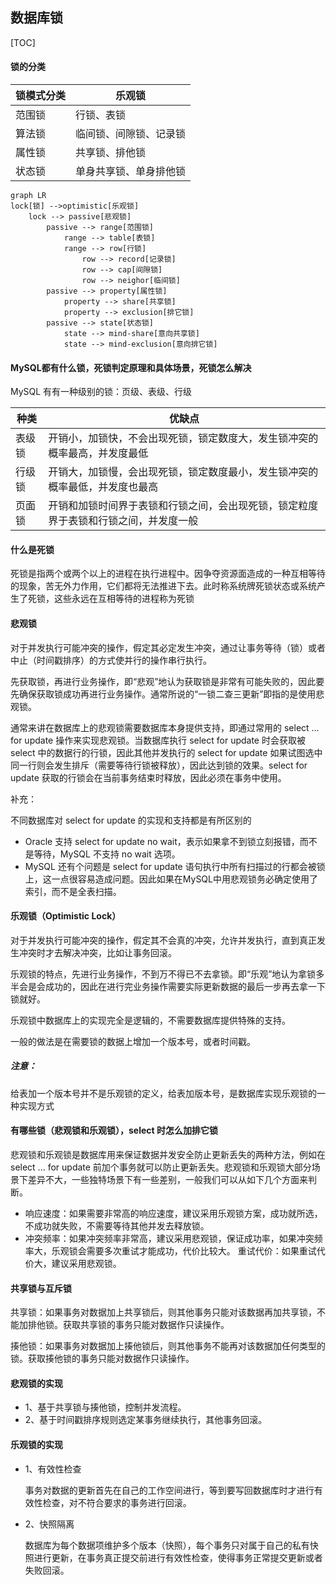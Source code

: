 ## 数据库锁

[TOC]

#### 锁的分类

| 锁模式分类 | 乐观锁                 |
| ---------- | ---------------------- |
| 范围锁     | 行锁、表锁             |
| 算法锁     | 临间锁、间隙锁、记录锁 |
| 属性锁     | 共享锁、排他锁         |
| 状态锁     | 单身共享锁、单身排他锁 |

~~~mermaid
graph LR
lock[锁] -->optimistic[乐观锁]
	lock --> passive[悲观锁]
    	passive --> range[范围锁]
    		range --> table[表锁]
    		range --> row[行锁]
    			row --> record[记录锁]
    			row --> cap[间隙锁]
    			row --> neighor[临间锁]
    	passive --> property[属性锁]
    		property --> share[共享锁]
    		property --> exclusion[排它锁]
    	passive --> state[状态锁]
    		state --> mind-share[意向共享锁]
    		state --> mind-exclusion[意向排它锁]

~~~

#### MySQL都有什么锁，死锁判定原理和具体场景，死锁怎么解决

MySQL 有有一种级别的锁：页级、表级、行级

| 种类   | 优缺点                                                       |
| ------ | ------------------------------------------------------------ |
| 表级锁 | 开销小，加锁快，不会出现死锁，锁定数度大，发生锁冲突的概率最高，并发度最低 |
| 行级锁 | 开销大，加锁慢，会出现死锁，锁定数度最小，发生锁冲突的概率最低，并发度也最高 |
| 页面锁 | 开销和加锁时间界于表锁和行锁之间，会出现死锁，锁定粒度界于表锁和行锁之间，并发度一般 |

#### 什么是死锁

死锁是指两个或两个以上的进程在执行进程中。因争夺资源面造成的一种互相等待的现象，苦无外力作用，它们都将无法推进下去。此时称系统牌死锁状态或系统产生了死锁，这些永远在互相等待的进程称为死锁

#### 悲观锁

对于并发执行可能冲突的操作，假定其必定发生冲突，通过让事务等待（锁）或者中止（时间戳排序）的方式使并行的操作串行执行。

先获取锁，再进行业务操作，即“悲观”地认为获取锁是非常有可能失败的，因此要先确保获取锁成功再进行业务操作。通常所说的“一锁二查三更新”即指的是使用悲观锁。

通常来讲在数据库上的悲观锁需要数据库本身提供支持，即通过常用的 select ... for update 操作来实现悲观锁。当数据库执行 select for update 时会获取被 select 中的数据行的行锁，因此其他并发执行的 select for update 如果试图选中同一行则会发生排斥（需要等待行锁被释放），因此达到锁的效果。select for update 获取的行锁会在当前事务结束时释放，因此必须在事务中使用。

补充：

不同数据库对 select for update 的实现和支持都是有所区别的

- Oracle 支持 select for update no wait，表示如果拿不到锁立刻报错，而不是等待，MySQL 不支持 no wait 选项。
- MySQL 还有个问题是 select for update 语句执行中所有扫描过的行都会被锁上，这一点很容易造成问题。因此如果在MySQL中用悲观锁务必确定使用了索引，而不是全表扫描。

#### 乐观锁（Optimistic Lock）

对于并发执行可能冲突的操作，假定其不会真的冲突，允许并发执行，直到真正发生冲突时才去解决冲突，比如让事务回滚。

乐观锁的特点，先进行业务操作，不到万不得已不去拿锁。即“乐观”地认为拿锁多半会是会成功的，因此在进行完业务操作需要实际更新数据的最后一步再去拿一下锁就好。

乐观锁中数据库上的实现完全是逻辑的，不需要数据库提供特殊的支持。

一般的做法是在需要锁的数据上增加一个版本号，或者时间戳。

##### 注意：

给表加一个版本号并不是乐观锁的定义，给表加版本号，是数据库实现乐观锁的一种实现方式

#### 有哪些锁（悲观锁和乐观锁），select 时怎么加排它锁

悲观锁和乐观锁是数据库用来保证数据并发安全防止更新丢失的两种方法，例如在 select ... for update 前加个事务就可以防止更新丢失。悲观锁和乐观锁大部分场景下差异不大，一些独特场景下有一些差别，一般我们可以从如下几个方面来判断。

- 响应速度：如果需要非常高的响应速度，建议采用乐观锁方案，成功就所选，不成功就失败，不需要等待其他并发去释放锁。
- 冲突频率：如果冲突频率非常高，建议采用悲观锁，保证成功率，如果冲突频率大，乐观锁会需要多次重试才能成功，代价比较大。
  重试代价：如果重试代价大，建议采用悲观锁。

#### 共享锁与互斥锁

共享锁：如果事务对数据加上共享锁后，则其他事务只能对该数据再加共享锁，不能加排他锁。获取共享锁的事务只能对数据作只读操作。

揍他锁：如果事务对数据加上揍他锁后，则其他事务不能再对该数据加任何类型的锁。获取揍他锁的事务只能对数据作只读操作。

#### 悲观锁的实现

- 1、基于共享锁与揍他锁，控制并发流程。
- 2、基于时间戳排序规则选定某事务继续执行，其他事务回滚。

#### 乐观锁的实现

* 1、有效性检查

  事务对数据的更新首先在自己的工作空间进行，等到要写回数据库时才进行有效性检查，对不符合要求的事务进行回滚。

* 2、快照隔离

  数据库为每个数据项维护多个版本（快照），每个事务只对属于自己的私有快照进行更新，在事务真正提交前进行有效性检查，使得事务正常提交更新或者失败回滚。

